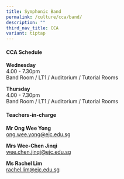 ```yaml
---
title: Symphonic Band
permalink: /culture/cca/band/
description: ""
third_nav_title: CCA
variant: tiptap
---
```

<h4><strong>CCA Schedule</strong></h4><p><strong>Wednesday</strong><br>4.00 - 7.30pm<br>Band Room / LT1 / Auditorium / Tutorial Rooms</p><p><strong>Thursday</strong><br>4.00 - 7.30pm<br>Band Room / LT1 / Auditorium / Tutorial Rooms</p><p></p><h4><strong>Teachers-in-charge</strong></h4><p><strong>Mr Ong Wee Yong</strong><br><a href="mailto:ong.wee.yong@ejc.edu.sg" rel="noopener noreferrer nofollow" target="_blank">ong.wee.yong@ejc.edu.sg</a></p><p><strong>Mrs Wee-Chen Jinqi</strong><br><a href="mailto:wee.chen.jinqi@ejc.edu.sg" rel="noopener noreferrer nofollow" target="_blank">wee.chen.jinqi@ejc.edu.sg</a></p><p><strong>Ms Rachel Lim</strong><br><a href="mailto:rachel.lim@ejc.edu.sg" rel="noopener noreferrer nofollow" target="_blank">rachel.lim@ejc.edu.sg</a></p>